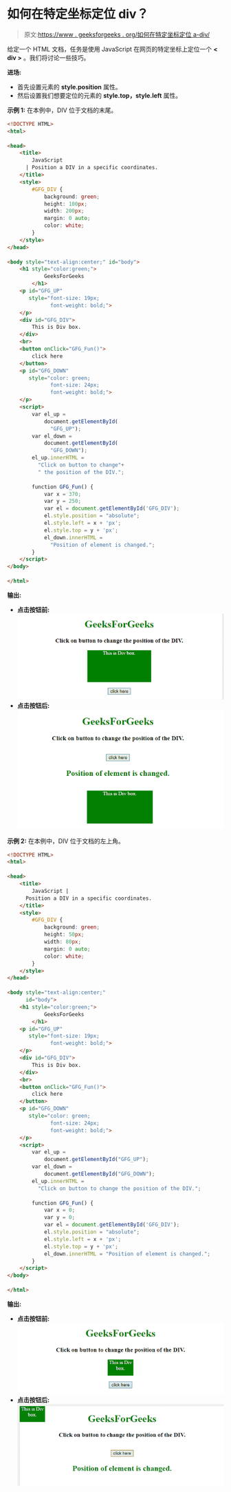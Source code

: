 # 如何在特定坐标定位 div？

> 原文:[https://www . geeksforgeeks . org/如何在特定坐标定位 a-div/](https://www.geeksforgeeks.org/how-to-position-a-div-at-specific-coordinates/)

给定一个 HTML 文档，任务是使用 JavaScript 在网页的特定坐标上定位一个 **< div >** 。我们将讨论一些技巧。

**进场:**

*   首先设置元素的 **style.position** 属性。
*   然后设置我们想要定位的元素的 **style.top，style.left** 属性。

**示例 1:** 在本例中，DIV 位于文档的末尾。

```html
<!DOCTYPE HTML>
<html>

<head>
    <title>
        JavaScript 
      | Position a DIV in a specific coordinates.
    </title>
    <style>
        #GFG_DIV {
            background: green;
            height: 100px;
            width: 200px;
            margin: 0 auto;
            color: white;
        }
    </style>
</head>

<body style="text-align:center;" id="body">
    <h1 style="color:green;">  
            GeeksForGeeks  
        </h1>
    <p id="GFG_UP" 
       style="font-size: 19px;
              font-weight: bold;">
    </p>
    <div id="GFG_DIV">
        This is Div box.
    </div>
    <br>
    <button onClick="GFG_Fun()">
        click here
    </button>
    <p id="GFG_DOWN" 
       style="color: green; 
              font-size: 24px; 
              font-weight: bold;">
    </p>
    <script>
        var el_up = 
            document.getElementById(
              "GFG_UP");
        var el_down = 
            document.getElementById(
              "GFG_DOWN");
        el_up.innerHTML = 
          "Click on button to change"+
          " the position of the DIV.";

        function GFG_Fun() {
            var x = 370;
            var y = 250;
            var el = document.getElementById('GFG_DIV');
            el.style.position = "absolute";
            el.style.left = x + 'px';
            el.style.top = y + 'px';
            el_down.innerHTML = 
              "Position of element is changed.";
        }
    </script>
</body>

</html>
```

**输出:**

*   **点击按钮前:**
    ![](img/c8413f117365f0d66f968622220ad4f5.png)
*   **点击按钮后:**
    ![](img/b43623c012aeb7fb4a9648158e726a9b.png)

**示例 2:** 在本例中，DIV 位于文档的左上角。

```html
<!DOCTYPE HTML>
<html>

<head>
    <title>
        JavaScript | 
      Position a DIV in a specific coordinates.
    </title>
    <style>
        #GFG_DIV {
            background: green;
            height: 50px;
            width: 80px;
            margin: 0 auto;
            color: white;
        }
    </style>
</head>

<body style="text-align:center;"
      id="body">
    <h1 style="color:green;">  
            GeeksForGeeks  
        </h1>
    <p id="GFG_UP" 
       style="font-size: 19px;
              font-weight: bold;">
    </p>
    <div id="GFG_DIV">
        This is Div box.
    </div>
    <br>
    <button onClick="GFG_Fun()">
        click here
    </button>
    <p id="GFG_DOWN" 
       style="color: green; 
              font-size: 24px;
              font-weight: bold;">
    </p>
    <script>
        var el_up = 
            document.getElementById("GFG_UP");
        var el_down = 
            document.getElementById("GFG_DOWN");
        el_up.innerHTML = 
          "Click on button to change the position of the DIV.";

        function GFG_Fun() {
            var x = 0;
            var y = 0;
            var el = document.getElementById('GFG_DIV');
            el.style.position = "absolute";
            el.style.left = x + 'px';
            el.style.top = y + 'px';
            el_down.innerHTML = "Position of element is changed.";
        }
    </script>
</body>

</html>
```

**输出:**

*   **点击按钮前:**
    ![](img/d414be60529e5f39402ad197d0177f70.png)
*   **点击按钮后:**
    ![](img/5cb4cb5610093246f9ad882284f243c9.png)